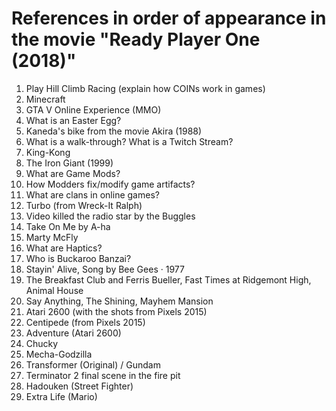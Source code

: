 # References in order of appearance in the movie "Ready Player One (2018)"

1. Play Hill Climb Racing (explain how COINs work in games)
2. Minecraft
3. GTA V Online Experience (MMO)
4. What is an Easter Egg?
5. Kaneda's bike from the movie Akira (1988)
6. What is a walk-through? What is a Twitch Stream?
7. King-Kong
8. The Iron Giant (1999)
9. What are Game Mods?
10. How Modders fix/modify game artifacts?
11. What are clans in online games?
12. Turbo (from Wreck-It Ralph)
13. Video killed the radio star by the Buggles
14. Take On Me by A-ha
15. Marty McFly
16. What are Haptics?
17. Who is Buckaroo Banzai?
18. Stayin' Alive, Song by Bee Gees ‧ 1977
19. The Breakfast Club and Ferris Bueller, Fast Times at Ridgemont High, Animal House
20. Say Anything, The Shining, Mayhem Mansion
21. Atari 2600 (with the shots from Pixels 2015)
22. Centipede (from Pixels 2015)
23. Adventure (Atari 2600)
24. Chucky
25. Mecha-Godzilla
26. Transformer (Original) / Gundam
27. Terminator 2 final scene in the fire pit
28. Hadouken (Street Fighter)
29. Extra Life (Mario)